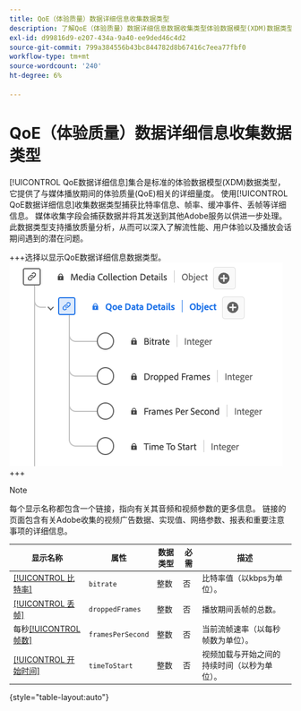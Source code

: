 ```yaml
---
title: QoE（体验质量）数据详细信息收集数据类型
description: 了解QoE（体验质量）数据详细信息数据收集类型体验数据模型(XDM)数据类型。
exl-id: d99816d9-e207-434a-9a40-ee9ded46c4d2
source-git-commit: 799a384556b43bc844782d8b67416c7eea77fbf0
workflow-type: tm+mt
source-wordcount: '240'
ht-degree: 6%

---
```


# QoE（体验质量）数据详细信息收集数据类型

[!UICONTROL QoE数据详细信息]集合是标准的体验数据模型(XDM)数据类型，它提供了与媒体播放期间的体验质量(QoE)相关的详细量度。 使用[!UICONTROL QoE数据详细信息]收集数据类型捕获比特率信息、帧率、缓冲事件、丢帧等详细信息。 媒体收集字段会捕获数据并将其发送到其他Adobe服务以供进一步处理。 此数据类型支持播放质量分析，从而可以深入了解流性能、用户体验以及播放会话期间遇到的潜在问题。

+++选择以显示QoE数据详细信息数据类型。
![QoE（体验质量）数据详细信息收集数据类型的图表。](../images/data-types/qoe-data-details-collection.png)
+++

>[!NOTE]
>
>每个显示名称都包含一个链接，指向有关其音频和视频参数的更多信息。 链接的页面包含有关Adobe收集的视频广告数据、实现值、网络参数、报表和重要注意事项的详细信息。

| 显示名称 | 属性 | 数据类型 | 必需 | 描述 |
|-------------------------------------------------------------------------------------------------------------------------------------------------------------------|--------------------------|-----------|-----------|---------------------------------------------------------------------------------------|
| [[!UICONTROL 比特率]](https://experienceleague.adobe.com/docs/media-analytics/using/implementation/variables/quality-parameters.html?lang=zh-Hans#average-bitrate) | `bitrate` | 整数 | 否 | 比特率值（以kbps为单位）。 |
| [[!UICONTROL 丢帧]](https://experienceleague.adobe.com/docs/media-analytics/using/implementation/variables/quality-parameters.html?lang=zh-Hans#dropped-frames) | `droppedFrames` | 整数 | 否 | 播放期间丢帧的总数。 |
| 每秒[[!UICONTROL 帧数]](https://experienceleague.adobe.com/docs/media-analytics/using/implementation/variables/quality-parameters.html?lang=zh-Hans#frames-per-second) | `framesPerSecond` | 整数 | 否 | 当前流帧速率（以每秒帧数为单位）。 |
| [[!UICONTROL 开始时间]](https://experienceleague.adobe.com/docs/media-analytics/using/implementation/variables/quality-parameters.html?lang=zh-Hans#time-to-start-1) | `timeToStart` | 整数 | 否 | 视频加载与开始之间的持续时间（以秒为单位）。 |

{style="table-layout:auto"}
